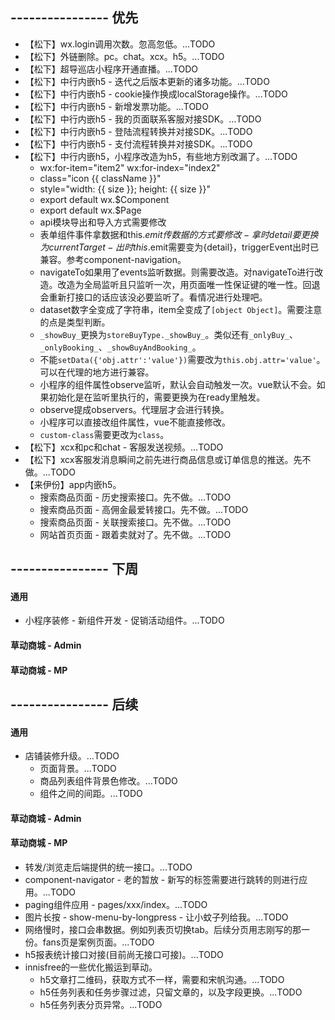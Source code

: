 ## ---------------- 优先
* 【松下】wx.login调用次数。忽高忽低。...TODO
* 【松下】外链删除。pc。chat。xcx。h5。...TODO
* 【松下】超导巡店小程序开通直播。...TODO
* 【松下】中行内嵌h5 - 迭代之后版本更新的诸多功能。...TODO
* 【松下】中行内嵌h5 - cookie操作换成localStorage操作。...TODO
* 【松下】中行内嵌h5 - 新增发票功能。...TODO
* 【松下】中行内嵌h5 - 我的页面联系客服对接SDK。...TODO
* 【松下】中行内嵌h5 - 登陆流程转换并对接SDK。...TODO
* 【松下】中行内嵌h5 - 支付流程转换并对接SDK。...TODO
* 【松下】中行内嵌h5，小程序改造为h5，有些地方别改漏了。...TODO
  - wx:for-item="item2" wx:for-index="index2"
  - class="icon {{ className }}"
  - style="width: {{ size }}; height: {{ size }}"
  - export default wx.$Component
  - export default wx.$Page
  - api模块导出和导入方式需要修改
  - 表单组件事件拿数据和this.$emit传数据的方式要修改 - 拿时detail要更换为currentTarget - 出时this.$emit需要变为{detail}，triggerEvent出时已兼容。参考component-navigation。
  - navigateTo如果用了events监听数据。则需要改造。对navigateTo进行改造。改造为全局监听且只监听一次，用页面唯一性保证键的唯一性。回退会重新打接口的话应该没必要监听了。看情况进行处理吧。
  - dataset数字全变成了字符串，item全变成了`[object Object]`。需要注意的点是类型判断。
  - `_showBuy_`更换为`storeBuyType._showBuy_`。类似还有`_onlyBuy_`、`_onlyBooking_`、`_showBuyAndBooking_`。
  - 不能`setData({'obj.attr':'value'})`需要改为`this.obj.attr='value'`。可以在代理的地方进行兼容。
  - 小程序的组件属性observe监听，默认会自动触发一次。vue默认不会。如果初始化是在监听里执行的，需要更换为在ready里触发。
  - observe提成observers。代理层才会进行转换。
  - 小程序可以直接改组件属性，vue不能直接修改。
  - `custom-class`需要更改为`class`。
* 【松下】xcx和pc和chat - 客服发送视频。...TODO
* 【松下】xcx客服发消息瞬间之前先进行商品信息或订单信息的推送。先不做。...TODO
* 【来伊份】app内嵌h5。
  - 搜索商品页面 - 历史搜索接口。先不做。...TODO
  - 搜索商品页面 - 高佣金最爱转接口。先不做。...TODO
  - 搜索商品页面 - 关联搜索接口。先不做。...TODO
  - 网站首页页面 - 跟着卖就对了。先不做。...TODO

## ---------------- 下周
#### 通用
* 小程序装修 - 新组件开发 - 促销活动组件。...TODO
#### 草动商城 - Admin
#### 草动商城 - MP

## ---------------- 后续
#### 通用
* 店铺装修升级。...TODO
  - 页面背景。...TODO
  - 商品列表组件背景色修改。...TODO
  - 组件之间的间距。...TODO
#### 草动商城 - Admin
#### 草动商城 - MP
* 转发/浏览走后端提供的统一接口。...TODO
* component-navigator - 老的暂放 - 新写的标签需要进行跳转的则进行应用。...TODO
* paging组件应用 - pages/xxx/index。...TODO
* 图片长按 - show-menu-by-longpress - 让小蚊子列给我。...TODO
* 网络慢时，接口会串数据。例如列表页切换tab。后续分页用志刚写的那一份。fans页是案例页面。...TODO
* h5报表统计接口对接(目前尚无接口可接)。...TODO
* innisfree的一些优化搬运到草动。
  - h5文章打二维码，获取方式不一样，需要和宋帆沟通。...TODO
  - h5任务列表和任务步骤过滤，只留文章的，以及字段更换。...TODO
  - h5任务列表分页异常。...TODO
